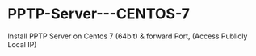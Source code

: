# PPTP-Server---CENTOS-7
Install PPTP Server on Centos 7 (64bit) &amp; forward Port, (Access Publicly Local IP)
